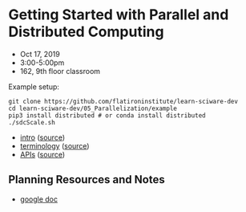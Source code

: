 # Getting Started with Parallel and Distributed Computing
- Oct 17, 2019
- 3:00-5:00pm
- 162, 9th floor classroom

Example setup:

```
git clone https://github.com/flatironinstitute/learn-sciware-dev
cd learn-sciware-dev/05_Parallelization/example
pip3 install distributed # or conda install distributed
./sdcScale.sh
```

- [intro](https://sciware.flatironinstitute.org/05_Parallelization/slides-intro.html) ([source](intro.md))
- [terminology](https://sciware.flatironinstitute.org/05_Parallelization/slides-terms.html) ([source](terminology.md))
- [APIs](https://sciware.flatironinstitute.org/05_Parallelization/slides-apis.html) ([source](apis.md))

## Planning Resources and Notes
- [google doc](https://docs.google.com/document/d/10wQfbWyu7WyOiLnvr9b5qgf9fzjH9JZoWDrG0EBuh3g/edit)
